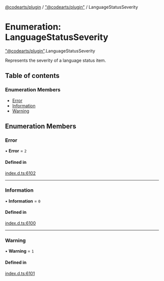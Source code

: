 [@codearts/plugin](../README.md) / ["@codearts/plugin"](../modules/_codearts_plugin_.md) / LanguageStatusSeverity

# Enumeration: LanguageStatusSeverity

["@codearts/plugin"](../modules/_codearts_plugin_.md).LanguageStatusSeverity

Represents the severity of a language status item.

## Table of contents

### Enumeration Members

- [Error](codearts_plugin_.LanguageStatusSeverity.md#error)
- [Information](codearts_plugin_.LanguageStatusSeverity.md#information)
- [Warning](codearts_plugin_.LanguageStatusSeverity.md#warning)

## Enumeration Members

### Error

• **Error** = ``2``

#### Defined in

[index.d.ts:6102](https://github.com/shuyaqian/cloudide-plugin-api/blob/5b69219/index.d.ts#L6102)

___

### Information

• **Information** = ``0``

#### Defined in

[index.d.ts:6100](https://github.com/shuyaqian/cloudide-plugin-api/blob/5b69219/index.d.ts#L6100)

___

### Warning

• **Warning** = ``1``

#### Defined in

[index.d.ts:6101](https://github.com/shuyaqian/cloudide-plugin-api/blob/5b69219/index.d.ts#L6101)
